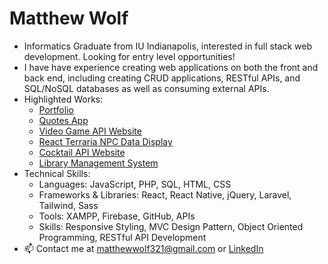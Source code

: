 # Matthew Wolf 
- Informatics Graduate from IU Indianapolis, interested in full stack web development. Looking for entry level opportunities!
- I have have experience creating web applications on both the front and back end, including creating CRUD applications, RESTful APIs, and SQL/NoSQL databases as well as consuming external APIs.
- Highlighted Works:
  - [Portfolio](https://wolfmatt233.github.io/Portfolio/)
  - [Quotes App](https://github.com/wolfmatt233/QuoteApp)
  - [Video Game API Website](https://github.com/wolfmatt233/GameAPI)
  - [React Terraria NPC Data Display](https://github.com/wolfmatt233/Terraria-React-App)
  - [Cocktail API Website](https://github.com/wolfmatt233/CocktailAPIWebsite)
  - [Library Management System](https://github.com/wolfmatt233/LibraryManagement)
- Technical Skills: 
  - Languages: JavaScript, PHP, SQL, HTML, CSS
  - Frameworks & Libraries: React, React Native, jQuery, Laravel, Tailwind, Sass
  - Tools: XAMPP, Firebase, GitHub, APIs
  - Skills: Responsive Styling, MVC Design Pattern, Object Oriented Programming, RESTful API Development
- 📫 Contact me at matthewwolf321@gmail.com or [LinkedIn](https://www.linkedin.com/in/matthew-wolf2)

<!---
wolfmatt233/wolfmatt233 is a ✨ special ✨ repository because its `README.md` (this file) appears on your GitHub profile.
You can click the Preview link to take a look at your changes.
--->
